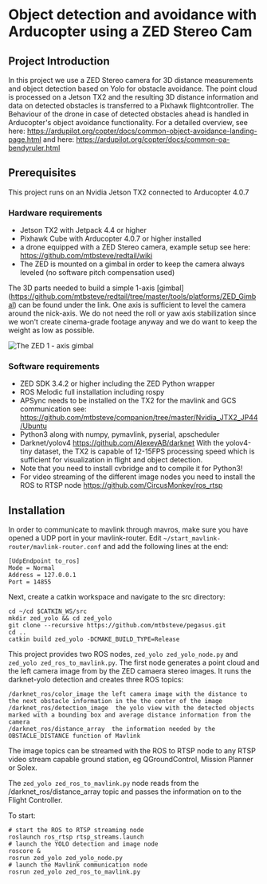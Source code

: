 # Object detection and avoidance with Arducopter using a ZED Stereo Cam 
## Project Introduction
In this project we use a ZED Stereo camera for 3D distance measurements and object detection based on Yolo for obstacle avoidance. The point cloud is processed on a Jetson TX2 and the resulting 3D distance information and data on detected obstacles is transferred to a Pixhawk flightcontroller. The Behaviour of the drone in case of detected obstacles ahead is handled in Arducopter's object avoidance functionality. For a detailed overview, see here: https://ardupilot.org/copter/docs/common-object-avoidance-landing-page.html and here: https://ardupilot.org/copter/docs/common-oa-bendyruler.html

## Prerequisites
This project runs on an Nvidia Jetson TX2 connected to Arducopter 4.0.7

### Hardware requirements
- Jetson TX2 with Jetpack 4.4 or higher
- Pixhawk Cube with Arducopter 4.0.7 or higher installed
- a drone equipped with a ZED Stereo camera, example setup see here: https://github.com/mtbsteve/redtail/wiki
- The ZED is mounted on a gimbal in order to keep the camera always leveled (no software pitch compensation used)

The 3D parts needed to build a simple 1-axis [gimbal] (https://github.com/mtbsteve/redtail/tree/master/tools/platforms/ZED_Gimbal) can be found under the link. One axis is sufficient to level the camera around the nick-axis. We do not need the roll or yaw axis stabilization since we won't create cinema-grade footage anyway and we do want to keep the weight as low as possible.

![The ZED 1 - axis gimbal](https://github.com/mtbsteve/redtail/blob/master/tools/images/image0.jpeg)

### Software requirements
- ZED SDK 3.4.2 or higher including the ZED Python wrapper
- ROS Melodic full installation including rospy 
- APSync needs to be installed on the TX2 for the mavlink and GCS communication see: https://github.com/mtbsteve/companion/tree/master/Nvidia_JTX2_JP44/Ubuntu
- Python3 along with numpy, pymavlink, pyserial, apscheduler
- Darknet/yolov4 https://github.com/AlexeyAB/darknet With the yolov4-tiny dataset, the TX2 is capable of 12-15FPS processing speed which is sufficient for visualization in flight and object detection.
- Note that you need to install cvbridge and to compile it for Python3!
- For video streaming of the different image nodes you need to install the ROS to RTSP node https://github.com/CircusMonkey/ros_rtsp

## Installation
In order to communicate to mavlink through mavros, make sure you have opened a UDP port in your mavlink-router. Edit `~/start_mavlink-router/mavlink-router.conf` and add the following lines at the end:
```
[UdpEndpoint to_ros]
Mode = Normal
Address = 127.0.0.1
Port = 14855
```

Next, create a catkin workspace and navigate to the src directory:
```
cd ~/cd $CATKIN_WS/src
mkdir zed_yolo && cd zed_yolo
git clone --recursive https://github.com/mtbsteve/pegasus.git
cd ..
catkin build zed_yolo -DCMAKE_BUILD_TYPE=Release
```
This project provides two ROS nodes, `zed_yolo zed_yolo_node.py` and `zed_yolo zed_ros_to_mavlink.py`. The first node generates a point cloud and the left camera image from by the ZED camaera stereo images. It runs the darknet-yolo detection and creates three ROS topics:
```
/darknet_ros/color_image the left camera image with the distance to the next obstacle information in the the center of the image
/darknet_ros/detection_image  the yolo view with the detected objects marked with a bounding box and average distance information from the camera
/darknet_ros/distance_array  the information needed by the OBSTACLE_DISTANCE function of Mavlink
```
The image topics can be streamed with the ROS to RTSP node to any RTSP video stream capable ground station, eg QGroundControl, Mission Planner or Solex.

The `zed_yolo zed_ros_to_mavlink.py` node reads from the /darknet_ros/distance_array topic and passes the information on to the Flight Controller.

To start:
```
# start the ROS to RTSP streaming node
roslaunch ros_rtsp rtsp_streams.launch
# launch the YOLO detection and image node
roscore &
rosrun zed_yolo zed_yolo_node.py
# launch the Mavlink communication node
rosrun zed_yolo zed_ros_to_mavlink.py
```

